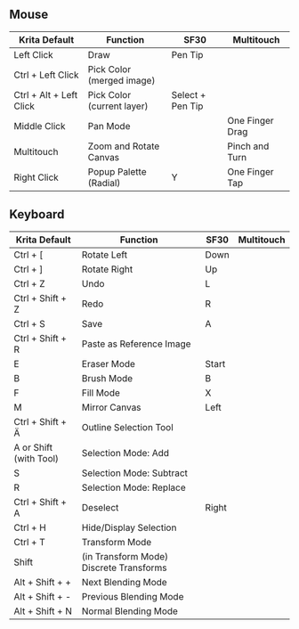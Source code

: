 ## Mouse
| Krita Default           | Function                   | SF30             | Multitouch      |
| ----------------------- | -------------------------- | ---------------- | --------------- |
| Left Click              | Draw                       | Pen Tip          |                 |
| Ctrl + Left Click       | Pick Color (merged image)  |                  |                 |
| Ctrl + Alt + Left Click | Pick Color (current layer) | Select + Pen Tip |                 |
| Middle Click            | Pan Mode                   |                  | One Finger Drag |
| Multitouch              | Zoom and Rotate Canvas     |                  | Pinch and Turn  |
| Right Click             | Popup Palette (Radial)     | Y                | One Finger Tap  |

## Keyboard
| Krita Default          | Function                                | SF30  | Multitouch |
| ---------------------- | --------------------------------------- | ----- | ---------- |
| Ctrl + [               | Rotate Left                             | Down  |            |
| Ctrl + ]               | Rotate Right                            | Up    |            |
| Ctrl + Z               | Undo                                    | L     |            |
| Ctrl + Shift + Z       | Redo                                    | R     |            |
| Ctrl + S               | Save                                    | A     |            |
| Ctrl + Shift + R       | Paste as Reference Image                |       |            |
| E                      | Eraser Mode                             | Start |            |
| B                      | Brush Mode                              | B     |            |
| F                      | Fill Mode                               | X     |            |
| M                      | Mirror Canvas                           | Left  |            |
| Ctrl + Shift + Ä       | Outline Selection Tool                  |       |            |
| A or Shift (with Tool) | Selection Mode: Add                     |       |            |
| S                      | Selection Mode: Subtract                |       |            |
| R                      | Selection Mode: Replace                 |       |            |
| Ctrl + Shift + A       | Deselect                                | Right |            |
| Ctrl + H               | Hide/Display Selection                  |       |            |
| Ctrl + T               | Transform Mode                          |       |            |
| Shift                  | (in Transform Mode) Discrete Transforms |       |            |
| Alt + Shift + +        | Next Blending Mode                      |       |            |
| Alt + Shift + -        | Previous Blending Mode                  |       |            |
| Alt + Shift + N        | Normal Blending Mode                    |       |            |
